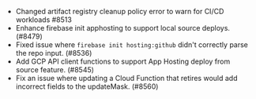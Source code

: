 - Changed artifact registry cleanup policy error to warn for CI/CD workloads #8513
- Enhance firebase init apphosting to support local source deploys. (#8479)
- Fixed issue where `firebase init hosting:github` didn't correctly parse the repo input. (#8536)
- Add GCP API client functions to support App Hosting deploy from source feature. (#8545)
- Fix an issue where updating a Cloud Function that retires would add incorrect fields to the updateMask. (#8560)
